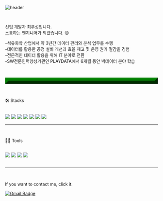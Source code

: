![header](https://capsule-render.vercel.app/api?type=wave&color=auto&height=300&animation=blink&section=header&text=안녕하세요%20.&fontSize=90)

<br>
<p>
신입 개발자 최우성입니다.<br>
소통하는 엔지니어가 되겠습니다. 😊
<p>
-석유화학 산업에서 약 3년간 데이터 관리와 분석 업무를 수행<br>
-데이터를 활용한 공정 설비 개선과 효율 제고 및 운영 원가 절감을 경험<br>
-전문적인 데이터 활용을 위해 IT 분야로 전환<br>
-SW전문인력양성기관인 PLAYDATA에서 6개월 동안 빅데이터 분야 학습
<p>

<br><hr style="border: outset 10px green"><br>

🛠️ Stacks<br><br>

<img src="https://img.shields.io/badge/JAVA-007396?style=for-the-badge&logo=java&logoColor=white"> <img src="https://img.shields.io/badge/Spring-6DB33F?style=for-the-badge&logo=Spring&logoColor=white"> <img src="https://img.shields.io/badge/Python-3766AB?style=for-the-badge&logo=Python&logoColor=white"> <img src="https://img.shields.io/badge/MySQL-4479A1?style=for-the-badge&logo=MySQL&logoColor=white"/> <img src="https://img.shields.io/badge/C-A8B9CC?style=for-the-badge&logo=C&logoColor=white"/> <img src="https://img.shields.io/badge/TensorFlow-FF6F00?style=for-the-badge&logo=TensorFlow&logoColor=white"/> <img src="https://img.shields.io/badge/JavaScript-F7DF1E?style=for-the-badge&logo=JavaScript&logoColor=white"/> 
<br><hr><br>

💪🏼 Tools<br><br>

 <img src="https://img.shields.io/badge/Visual Studio Code-007ACC?style=for-the-badge&logo=Visual Studio Code&logoColor=white"/> <img src="https://img.shields.io/badge/GitHub-181717?style=for-the-badge&logo=GitHub&logoColor=white"/> <img src="https://img.shields.io/badge/Eclipse IDE-2C2255?style=for-the-badge&logo=Eclipse IDE&logoColor=white"/> <img src="https://img.shields.io/badge/Anaconda-44A833?style=for-the-badge&logo=Anaconda&logoColor=white"/>   
 <br><hr><br>
 
 If you want to contact me, click it.
 
 [![Gmail Badge](https://img.shields.io/badge/Gmail-d14836?style=for-the-badge&logo=Gmail&logoColor=white&link=mailto:perfumemakes@gmail.com)](mailto:perfumemakes@gmail.com)

<!--
**perfumemakes/perfumemakes** is a ✨ _special_ ✨ repository because its `README.md` (this file) appears on your GitHub profile.

Here are some ideas to get you started:

- 🔭 I’m currently working on ...
- 🌱 I’m currently learning ...
- 👯 I’m looking to collaborate on ...
- 🤔 I’m looking for help with ...
- 💬 Ask me about ...
- 📫 How to reach me: ...
- 😄 Pronouns: ...
- ⚡ Fun fact: ...
-->
